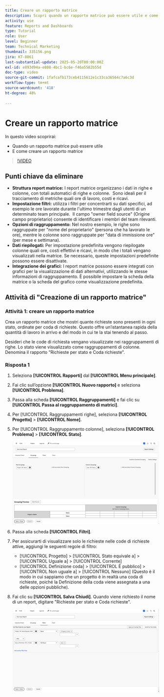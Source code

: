 ```yaml
---
title: Creare un rapporto matrice
description: Scopri quando un rapporto matrice può essere utile e come crearlo in Workfront.
activity: use
feature: Reports and Dashboards
type: Tutorial
role: User
level: Beginner
team: Technical Marketing
thumbnail: 335156.png
jira: KT-8861
last-substantial-update: 2025-05-20T00:00:00Z
exl-id: e893d94a-e808-4bc1-bc6e-f46a5582b55d
doc-type: video
source-git-commit: 1fafcafb173ceb4115612e1c33ca36564c7a6c3d
workflow-type: tm+mt
source-wordcount: '418'
ht-degree: 48%

---
```


# Creare un rapporto matrice

In questo video scoprirai:

* Quando un rapporto matrice può essere utile
* E come creare un rapporto matrice

>[!VIDEO](https://video.tv.adobe.com/v/335156/?quality=12&learn=on)

## Punti chiave da eliminare

* **Struttura report matrice:** I report matrice organizzano i dati in righe e colonne, con totali automatici di righe e colonne. &#x200B; Sono ideali per il tracciamento di metriche quali ore di lavoro, costi e ricavi. &#x200B;
* **Impostazione filtri:** utilizza i filtri per concentrarti su dati specifici, ad esempio le ore lavorate durante l&#39;ultimo trimestre dagli utenti di un determinato team principale. &#x200B; Il campo &quot;owner field source&quot; (Origine campo proprietario) consente di identificare i membri del team rilevanti. &#x200B;
* **Opzioni di raggruppamento:** Nel nostro esempio, le righe sono raggruppate per &quot;nome del proprietario&quot; (persona che ha lavorato le ore), mentre le colonne sono raggruppate per &quot;data di immissione ore&quot; (per mese e settimana). &#x200B;
* **Dati riepilogati:** Per impostazione predefinita vengono riepilogate colonne quali ore, costi effettivi e ricavi, in modo che i totali vengano visualizzati nella matrice. Se necessario, queste impostazioni predefinite possono essere disattivate. &#x200B;
* **Integrazione dei grafici:** I report matrice possono essere integrati con grafici per la visualizzazione di dati alternativi, utilizzando le stesse informazioni di raggruppamento. È possibile impostare la scheda della matrice o la scheda del grafico come visualizzazione predefinita. &#x200B;

## Attività di &quot;Creazione di un rapporto matrice&quot;

### Attività 1: creare un rapporto matrice

Crea un rapporto matrice che mostri quante richieste sono presenti in ogni stato, ordinate per coda di richieste. Questo offre un’istantanea rapida della quantità di lavoro in arrivo e del modo in cui te la stai tenendo al passo.

Desideri che le code di richiesta vengano visualizzate nei raggruppamenti di righe. Lo stato viene visualizzato come raggruppamenti di colonne. Denomina il rapporto &quot;Richieste per stato e Coda richieste&quot;.

### Risposta 1

1. Seleziona **[!UICONTROL Rapporti]** dal **[!UICONTROL Menu principale]**.
1. Fai clic sull’opzione **[!UICONTROL Nuovo rapporto]** e seleziona **[!UICONTROL Problema]**.
1. Passa alla scheda **[!UICONTROL Raggruppamenti]** e fai clic su **[!UICONTROL Passa al raggruppamento di matrici]**.
1. Per [!UICONTROL Raggruppamenti righe], seleziona **[!UICONTROL Progetto]** > **[!UICONTROL Nome]**.
1. Per [!UICONTROL Raggruppamento colonne], seleziona **[!UICONTROL Problema]** > **[!UICONTROL Stato]**.

   ![Immagine della schermata per creare un nuovo raggruppamento di rapporti sui problemi](assets/matrix-report-groupings.png)

1. Passa alla scheda **[!UICONTROL Filtri]**.
1. Per assicurarti di visualizzare solo le richieste nelle code di richieste attive, aggiungi le seguenti regole di filtro:

   * [!UICONTROL Progetto] > [!UICONTROL Stato equivale a] > [!UICONTROL Uguale a] > [!UICONTROL Corrente]
   * [!UICONTROL Definizione coda] > [!UICONTROL È pubblico] > [!UICONTROL Non uguale a] > [!UICONTROL Nessuno] (Questo è il modo in cui sappiamo che un progetto è in realtà una coda di richieste, poiché la Definizione della coda viene assegnata a una delle opzioni pubbliche).

1. Fai clic su **[!UICONTROL Salva Chiudi]**. Quando viene richiesto il nome di un report, digitare &quot;Richieste per stato e Coda richieste&quot;.

   ![Immagine della schermata per creare un nuovo filtro per la segnalazione dei problemi](assets/matrix-report-filters.png)
